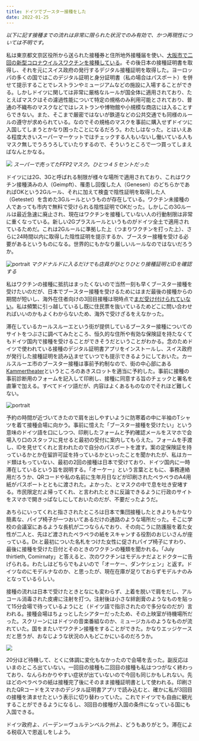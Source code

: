 ```yaml
---
title: ドイツでブースター接種をした
date: 2022-01-25
---
```


*以下に記す接種までの流れは非常に限られた状況でのみ有効で、かつ再現性については不明です。*


私は東京都文京区役所から送られた接種券と住所地外接種届を使い、[大阪市で二回の新型コロナウイルスワクチンを接種している](/post/1625872988/)。その後日本の接種証明書を取得し、それを元にスイス政府の発行するデジタル接種証明を取得した。ヨーロッパの多くの国ではこのデジタル証明と身分証明書（私の場合はパスポート）を併せて提示することでレストランやミュージアムなどの施設に入場することができる。しかしドイツに関しては非常に厳格なルールが国全体に適用されており、たとえばマスクはその濾過性能について特定の規格のみ利用可能とされており、普通の不織布のマスクなどではレストランや博物館や小規模な商店には入ることすらできない。また、そこまで厳密ではないが鉄道などの公共交通でも同様のルールの遵守が求められている。なのでその規格のマスクを事前に購入せずドイツに入国してしまうとかなり困ったことになるだろう。わたしはなった。とはいえある程度大きいスーパーマーケットではチェックする人もいないし働いている人もマスク無しでうろうろしていたりするので、そういうところで一つ買ってしまえばなんとかなる。

![](https://photos.smugmug.com/photos/i-qrVL2rV/0/e517d308/X3/i-qrVL2rV-X3.jpg)
*スーパーで売ってたFFP2マスク。ひとつ４５セントだった*

ドイツには2G、3Gと呼ばれる制限が様々な場所で適用されており、これはワクチン接種済みの人（Geimpft）、罹患し回復した人（Genesen）のどちらかであればOKという2Gルール、それに加えて検査で陰性証明を取得した人（Getestet）を含めた3Gルールというものが存在している。ワクチン未接種の人であっても市内で無料で受けられる陰性証明でOKだった。しかしこの3Gルールは最近急速に廃止され、現在はワクチンを接種していない人の行動制限は非常に重くなっている。新しい2Gプラスルールというものがドイツ全土で適用されているためだ。これは2Gルールに準拠した上（つまりワクチンを打った上）、さらに24時間以内に取得した陰性証明を提示するか、ブースター接種を受ける必要があるというものになる。世界的にもかなり厳しいルールなのではないだろうか。

![portrait](https://photos.smugmug.com/photos/i-sS7zcZH/1/f55a06e2/X3/i-sS7zcZH-X3.jpg)
*マクドナルドに入るだけでも店員がひとりひとり接種証明とIDを確認する*

私はワクチンの接種に抵抗はまったくないので当然一刻も早くブースター接種を受けたいのだが、日本でブースター接種を受けるためにはまだ最後の接種からの期間が短いし、海外在住者向けの3回目接種は現時点で[まだ受け付けられていない](https://www.anzen.mofa.go.jp/covid19/vaccine.html)。私は頻繁に引っ越しているし既に住民票を抜いているためどこに問い合わせればいいのかもよくわからないため、海外で受けざるをえなかった。

滞在しているカールスルーエという街が提供しているブースター接種についてのサイトをつぶさに調べてみたところ、恒久的な住所や有効な保険証を持たなくてもドイツ国内で接種を受けることができそうだということがわかる。念のためドイツで使われている接種のデジタル証明書アプリをインストールし、スイス政府が発行した接種証明を読み込ませていつでも提示できるようにしておいた。カールスルーエ市のブースター接種は事前予約制なので、街の中心部にある[Kammertheater](https://www.kammertheater-karlsruhe.de/)というところのあきスロットを適当に予約した。事前に接種の事前診断用のフォームを記入して印刷し、接種に同意する旨のチェックと署名を直筆で加える。すべてドイツ語だが、内容はよくあるものなのでそれほど難しくない。

![portrait](https://photos.smugmug.com/photos/i-vRVcqjw/0/4dd0b497/X3/i-vRVcqjw-X3.jpg)

予約の時間が近づいてきたので肩を出しやすいように防寒着の中に半袖のTシャツを着て接種会場に向かう。事前に憶えた「ブースター接種を受けたい」という意味のドイツ語を口にしつつ、印刷したフォームと予約確認メールをスマホで会場入り口のスタッフに見せると最初の受付に案内してもらえた。フォームを手渡し、IDを見せてくれと言われたので自分のパスポートを渡す。案の定保険証を持っているかとか在留許可証を持っているかといったことを聞かれたが、私はカード類はもっていない、最初の2回の接種は日本で受けており、ドイツ国内に一時滞在しているという旨を説明する。「オーケー」という言葉とともに、事務連絡用だろうか、QRコードや私の名前に生年月日などが印刷されたペラペラのA4用紙がパスポートとともに渡された。よかった、とマスクの中で息を吐き安堵する。市民限定だよ帰ってくれ、と言われたときに反論できるように行政のサイトをスマホで開きっぱなしにしておいたのだが、不要だったようだ。

あちらにいってくれと指さされたところは日本で集団接種したときよりもかなり簡素な、パイプ椅子が一つおいてあるだけの通路のような場所だった。そこに学校の会議室にあるような長机が二つならんでおり、その向こうに防護服を着た女性が二人と、先ほど渡されたペラペラの紙をスキャンする役割のおじいさんが座っている。Dr.と最初についた名札をつけた女性に促されパイプ椅子にすわり、最後に接種を受けた日付とそのときのワクチンの種類を聞かれる。「July thirtieth, Comirnaty」と答えると、次のワクチンはモデルナだよとドクターに告げられる。わたしはどちらでもよいので「オーケー、ダンケシェン」と返す。ドイツなのにモデルナなのか、と思ったが、現在在庫が足りておらずモデルナのみとなっているらしい。

接種の流れは日本で受けたときとなにも変わらず、上着を脱いで肩をだし、アルコール消毒された皮膚に注射を打つ。注射後は小さな絆創膏のようなものを貼って15分会場で待っているようにと（ドイツ語で指示されたので多分なのだが）言われる。接種会場はちょっとしたシアターだったため、その上映室が待機場所だった。スクリーンにはドイツの音楽番組なのか、ミュージカルのようなものが流れていた。国をまたいでワクチン接種をすることができた。かなりエッジケースだと思うが、おなじような状況の人もどこかにいるのだろうか。

![](https://photos.smugmug.com/photos/i-GPcWQVJ/0/5cf69017/L/i-GPcWQVJ-L.png)

20分ほど待機して、とくに体調に変化もなかったので会場を去った。副反応はいまのところ出ていない。一回目の接種も二回目の接種も私はつつがなく終わっており、なんらわかりやすい症状が出ていないので今回も同じかもしれない。先ほどのペラペラの紙は接種完了後にそのまま接種証明書として使われる。印刷されたQRコードをスマホのデジタル証明書アプリで読み込むと、確かに私が3回目の接種を済ませたという表示に切り替わっていた。これでドイツでも自由に観光することができるようになるし、3回目の接種が入国の条件になっている国にも入国できる。

ドイツ政府よ、バーデン＝ヴュルテンベルク州よ、どうもありがとう。滞在による税収入で恩返しをしよう。
